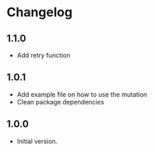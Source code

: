 # Changelog

## 1.1.0
- Add retry function

## 1.0.1

- Add example file on how to use the mutation
- Clean package dependencies

## 1.0.0

- Initial version.
